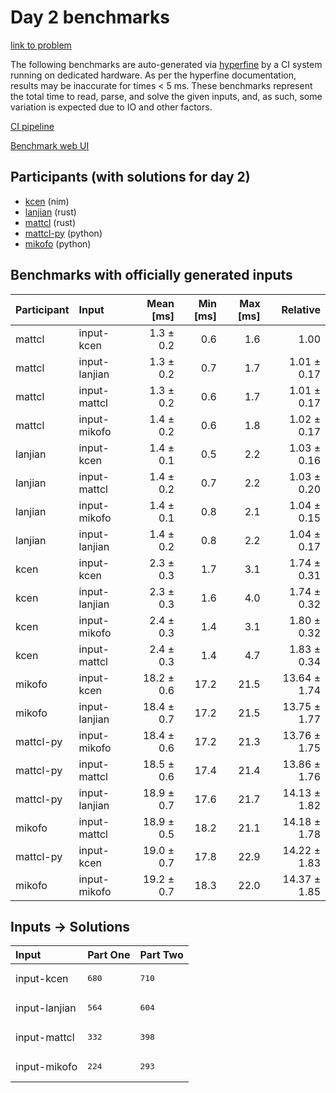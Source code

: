 # Day 2 benchmarks

[link to problem](https://adventofcode.com/2024/day/2)

The following benchmarks are auto-generated via
[hyperfine](https://github.com/sharkdp/hyperfine) by a CI system running on
dedicated hardware. As per the hyperfine documentation, results may be
inaccurate for times < 5 ms. These benchmarks represent the total time to read,
parse, and solve the given inputs, and, as such, some variation is expected due
to IO and other factors.

[CI pipeline](http://ci.papercode.net:8080/teams/main/pipelines/aoc2024)

[Benchmark web UI](https://aoc.ancalagon.black)


## Participants (with solutions for day 2)

- [kcen](https://github.com/kcen/aoc2024) (nim)
- [lanjian](https://github.com/lanjian/aoc-2024) (rust)
- [mattcl](https://github.com/mattcl/aoc2024) (rust)
- [mattcl-py](https://github.com/mattcl/aoc2024-py) (python)
- [mikofo](https://github.com/mikofo/aoc2024) (python)


## Benchmarks with officially generated inputs

| Participant | Input | Mean [ms] | Min [ms] | Max [ms] | Relative |
|:---|:---|---:|---:|---:|---:|
| mattcl | input-kcen | 1.3 ± 0.2 | 0.6 | 1.6 | 1.00 |
| mattcl | input-lanjian | 1.3 ± 0.2 | 0.7 | 1.7 | 1.01 ± 0.17 |
| mattcl | input-mattcl | 1.3 ± 0.2 | 0.6 | 1.7 | 1.01 ± 0.17 |
| mattcl | input-mikofo | 1.4 ± 0.2 | 0.6 | 1.8 | 1.02 ± 0.17 |
| lanjian | input-kcen | 1.4 ± 0.1 | 0.5 | 2.2 | 1.03 ± 0.16 |
| lanjian | input-mattcl | 1.4 ± 0.2 | 0.7 | 2.2 | 1.03 ± 0.20 |
| lanjian | input-mikofo | 1.4 ± 0.1 | 0.8 | 2.1 | 1.04 ± 0.15 |
| lanjian | input-lanjian | 1.4 ± 0.2 | 0.8 | 2.2 | 1.04 ± 0.17 |
| kcen | input-kcen | 2.3 ± 0.3 | 1.7 | 3.1 | 1.74 ± 0.31 |
| kcen | input-lanjian | 2.3 ± 0.3 | 1.6 | 4.0 | 1.74 ± 0.32 |
| kcen | input-mikofo | 2.4 ± 0.3 | 1.4 | 3.1 | 1.80 ± 0.32 |
| kcen | input-mattcl | 2.4 ± 0.3 | 1.4 | 4.7 | 1.83 ± 0.34 |
| mikofo | input-kcen | 18.2 ± 0.6 | 17.2 | 21.5 | 13.64 ± 1.74 |
| mikofo | input-lanjian | 18.4 ± 0.7 | 17.2 | 21.5 | 13.75 ± 1.77 |
| mattcl-py | input-mikofo | 18.4 ± 0.6 | 17.2 | 21.3 | 13.76 ± 1.75 |
| mattcl-py | input-mattcl | 18.5 ± 0.6 | 17.4 | 21.4 | 13.86 ± 1.76 |
| mattcl-py | input-lanjian | 18.9 ± 0.7 | 17.6 | 21.7 | 14.13 ± 1.82 |
| mikofo | input-mattcl | 18.9 ± 0.5 | 18.2 | 21.1 | 14.18 ± 1.78 |
| mattcl-py | input-kcen | 19.0 ± 0.7 | 17.8 | 22.9 | 14.22 ± 1.83 |
| mikofo | input-mikofo | 19.2 ± 0.7 | 18.3 | 22.0 | 14.37 ± 1.85 |


## Inputs -> Solutions

| Input | Part One | Part Two |
|:---|:---|:---|
|input-kcen|<pre>680</pre>|<pre>710</pre>|
|input-lanjian|<pre>564</pre>|<pre>604</pre>|
|input-mattcl|<pre>332</pre>|<pre>398</pre>|
|input-mikofo|<pre>224</pre>|<pre>293</pre>|